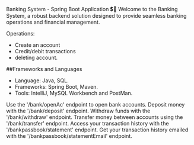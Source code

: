 Banking System - Spring Boot Application 💲🏦
Welcome to the Banking System, a robust backend solution designed to provide seamless banking operations and financial management.

Operations: 
* Create an account
* Credit/debit transactions
* deleting account. 

##Frameworks and Languages
* Language: Java, SQL.
* Frameworks: Spring Boot, Maven.
* Tools: IntelliJ, MySQL Workbench and PostMan.


Use the '/bank/openAc' endpoint to open bank accounts.
Deposit money with the '/bank/deposit' endpoint.
Withdraw funds with the '/bank/withdraw' endpoint.
Transfer money between accounts using the '/bank/transfer' endpoint.
Access your transaction history with the '/bankpassbook/statement' endpoint.
Get your transaction history emailed with the '/bankpassbook/statementEmail' endpoint.
